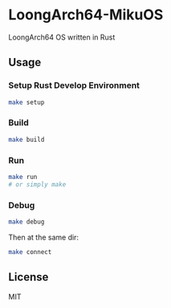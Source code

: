 # LoongArch64-MikuOS

LoongArch64 OS written in Rust

## Usage

### Setup Rust Develop Environment

```bash
make setup
```

### Build

```bash
make build
```

### Run

```bash
make run
# or simply make
```

### Debug

```bash
make debug
```

Then at the same dir:

```bash
make connect
```

## License

MIT